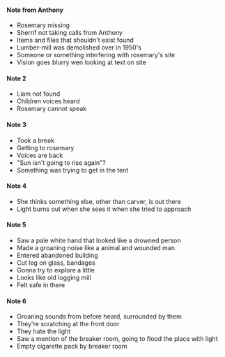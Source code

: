 #### Note from Anthony
- Rosemary missing
- Sherrif not taking calls from Anthony
- Items and files that shouldn't exist found
- Lumber-mill was demolished over in 1950's
- Someone or something interfering with rosemary's site
- Vision goes blurry wen looking at text on site

#### Note 2
- Liam not found
- Children voices heard
- Rosemary cannot speak

#### Note 3
- Took a break
- Getting to rosemary
- Voices are back
- "Sun isn't going to rise again"?
- Something was trying to get in the tent

#### Note 4
- She thinks something else, other than carver, is out there
- Light burns out when she sees it when she tried to approach

#### Note 5
- Saw a pale white hand that looked like a drowned person
- Made a groaning noise like a animal and wounded man
- Entered abandoned building
- Cut leg on glass, bandages
- Gonna try to explore a little
- Looks like old logging mill
- Felt safe in there

#### Note 6
- Groaning sounds from before heard, surrounded by them
- They're scratching at the front door
- They hate the light
- Saw a mention of the breaker room, going to flood the place with light
- Empty cigarette pack by breaker room
